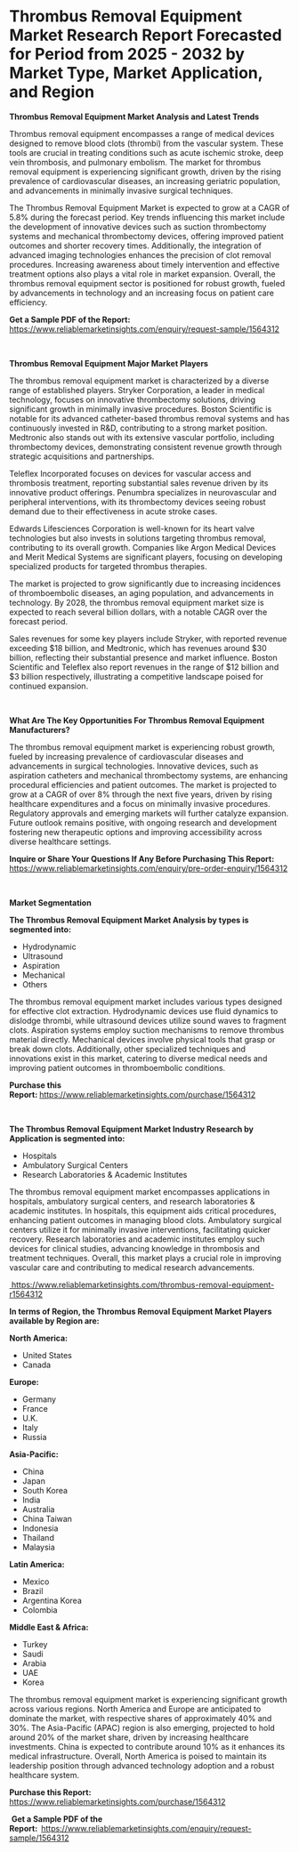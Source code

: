 <p><h1>Thrombus Removal Equipment Market Research Report Forecasted for Period from 2025 -  2032 by Market Type, Market Application, and Region</h1></p><p><strong>Thrombus Removal Equipment Market Analysis and Latest Trends</strong></p>
<p><p>Thrombus removal equipment encompasses a range of medical devices designed to remove blood clots (thrombi) from the vascular system. These tools are crucial in treating conditions such as acute ischemic stroke, deep vein thrombosis, and pulmonary embolism. The market for thrombus removal equipment is experiencing significant growth, driven by the rising prevalence of cardiovascular diseases, an increasing geriatric population, and advancements in minimally invasive surgical techniques.</p><p>The Thrombus Removal Equipment Market is expected to grow at a CAGR of 5.8% during the forecast period. Key trends influencing this market include the development of innovative devices such as suction thrombectomy systems and mechanical thrombectomy devices, offering improved patient outcomes and shorter recovery times. Additionally, the integration of advanced imaging technologies enhances the precision of clot removal procedures. Increasing awareness about timely intervention and effective treatment options also plays a vital role in market expansion. Overall, the thrombus removal equipment sector is positioned for robust growth, fueled by advancements in technology and an increasing focus on patient care efficiency.</p></p>
<p><strong>Get a Sample PDF of the Report:&nbsp;</strong> <a href="https://www.reliablemarketinsights.com/enquiry/request-sample/1564312?utm_campaign=3586&utm_medium=2&utm_source=Github&utm_content=ia&utm_term=14042025&utm_id=thrombus-removal-equipment">https://www.reliablemarketinsights.com/enquiry/request-sample/1564312</a></p>
<p>&nbsp;</p>
<p><strong>Thrombus Removal Equipment Major Market Players</strong></p>
<p><p>The thrombus removal equipment market is characterized by a diverse range of established players. Stryker Corporation, a leader in medical technology, focuses on innovative thrombectomy solutions, driving significant growth in minimally invasive procedures. Boston Scientific is notable for its advanced catheter-based thrombus removal systems and has continuously invested in R&D, contributing to a strong market position. Medtronic also stands out with its extensive vascular portfolio, including thrombectomy devices, demonstrating consistent revenue growth through strategic acquisitions and partnerships.</p><p>Teleflex Incorporated focuses on devices for vascular access and thrombosis treatment, reporting substantial sales revenue driven by its innovative product offerings. Penumbra specializes in neurovascular and peripheral interventions, with its thrombectomy devices seeing robust demand due to their effectiveness in acute stroke cases. </p><p>Edwards Lifesciences Corporation is well-known for its heart valve technologies but also invests in solutions targeting thrombus removal, contributing to its overall growth. Companies like Argon Medical Devices and Merit Medical Systems are significant players, focusing on developing specialized products for targeted thrombus therapies.</p><p>The market is projected to grow significantly due to increasing incidences of thromboembolic diseases, an aging population, and advancements in technology. By 2028, the thrombus removal equipment market size is expected to reach several billion dollars, with a notable CAGR over the forecast period.</p><p>Sales revenues for some key players include Stryker, with reported revenue exceeding $18 billion, and Medtronic, which has revenues around $30 billion, reflecting their substantial presence and market influence. Boston Scientific and Teleflex also report revenues in the range of $12 billion and $3 billion respectively, illustrating a competitive landscape poised for continued expansion.</p></p>
<p>&nbsp;</p>
<p><strong>What Are The Key Opportunities For Thrombus Removal Equipment Manufacturers?</strong></p>
<p><p>The thrombus removal equipment market is experiencing robust growth, fueled by increasing prevalence of cardiovascular diseases and advancements in surgical technologies. Innovative devices, such as aspiration catheters and mechanical thrombectomy systems, are enhancing procedural efficiencies and patient outcomes. The market is projected to grow at a CAGR of over 8% through the next five years, driven by rising healthcare expenditures and a focus on minimally invasive procedures. Regulatory approvals and emerging markets will further catalyze expansion. Future outlook remains positive, with ongoing research and development fostering new therapeutic options and improving accessibility across diverse healthcare settings.</p></p>
<p><strong>Inquire or Share Your Questions If Any Before Purchasing This Report:</strong> <a href="https://www.reliablemarketinsights.com/enquiry/pre-order-enquiry/1564312?utm_campaign=3586&utm_medium=2&utm_source=Github&utm_content=ia&utm_term=14042025&utm_id=thrombus-removal-equipment">https://www.reliablemarketinsights.com/enquiry/pre-order-enquiry/1564312</a></p>
<p>&nbsp;</p>
<p><strong>Market Segmentation</strong></p>
<p><strong>The Thrombus Removal Equipment Market Analysis by types is segmented into:</strong></p>
<p><ul><li>Hydrodynamic</li><li>Ultrasound</li><li>Aspiration</li><li>Mechanical</li><li>Others</li></ul></p>
<p><p>The thrombus removal equipment market includes various types designed for effective clot extraction. Hydrodynamic devices use fluid dynamics to dislodge thrombi, while ultrasound devices utilize sound waves to fragment clots. Aspiration systems employ suction mechanisms to remove thrombus material directly. Mechanical devices involve physical tools that grasp or break down clots. Additionally, other specialized techniques and innovations exist in this market, catering to diverse medical needs and improving patient outcomes in thromboembolic conditions.</p></p>
<p><strong>Purchase this Report:&nbsp;</strong><a href="https://www.reliablemarketinsights.com/purchase/1564312?utm_campaign=3586&utm_medium=2&utm_source=Github&utm_content=ia&utm_term=14042025&utm_id=thrombus-removal-equipment">https://www.reliablemarketinsights.com/purchase/1564312</a></p>
<p>&nbsp;</p>
<p><strong>The Thrombus Removal Equipment Market Industry Research by Application is segmented into:</strong></p>
<p><ul><li>Hospitals</li><li>Ambulatory Surgical Centers</li><li>Research Laboratories & Academic Institutes</li></ul></p>
<p><p>The thrombus removal equipment market encompasses applications in hospitals, ambulatory surgical centers, and research laboratories & academic institutes. In hospitals, this equipment aids critical procedures, enhancing patient outcomes in managing blood clots. Ambulatory surgical centers utilize it for minimally invasive interventions, facilitating quicker recovery. Research laboratories and academic institutes employ such devices for clinical studies, advancing knowledge in thrombosis and treatment techniques. Overall, this market plays a crucial role in improving vascular care and contributing to medical research advancements.</p></p>
<p><a href="https://www.reliablemarketinsights.com/thrombus-removal-equipment-r1564312?utm_campaign=3586&utm_medium=2&utm_source=Github&utm_content=ia&utm_term=14042025&utm_id=thrombus-removal-equipment">&nbsp;https://www.reliablemarketinsights.com/thrombus-removal-equipment-r1564312</a></p>
<p><strong>In terms of Region, the Thrombus Removal Equipment Market Players available by Region are:</strong></p>
<p>
    <p> <strong> North America: </strong>
        <ul>
            <li>United States</li>
            <li>Canada</li>
        </ul>
        </p> 
    <p> <strong> Europe: </strong>
        <ul>
            <li>Germany</li>
            <li>France</li>
            <li>U.K.</li>
            <li>Italy</li>
            <li>Russia</li>
        </ul>
        </p> 
    <p> <strong> Asia-Pacific: </strong>
        <ul>
            <li>China</li>
            <li>Japan</li>
            <li>South Korea</li>
            <li>India</li>
            <li>Australia</li>
            <li>China Taiwan</li>
            <li>Indonesia</li>
            <li>Thailand</li>
            <li>Malaysia</li>
        </ul>
        </p> 
    <p> <strong> Latin America: </strong>
        <ul>
            <li>Mexico</li>
            <li>Brazil</li>
            <li>Argentina Korea</li>
            <li>Colombia</li>
        </ul>
        </p> 
    <p> <strong> Middle East & Africa: </strong>
        <ul>
            <li>Turkey</li>
            <li>Saudi</li>
            <li>Arabia</li>
            <li>UAE</li>
            <li>Korea</li>
        </ul>
    </p>
    </p>
<p><p>The thrombus removal equipment market is experiencing significant growth across various regions. North America and Europe are anticipated to dominate the market, with respective shares of approximately 40% and 30%. The Asia-Pacific (APAC) region is also emerging, projected to hold around 20% of the market share, driven by increasing healthcare investments. China is expected to contribute around 10% as it enhances its medical infrastructure. Overall, North America is poised to maintain its leadership position through advanced technology adoption and a robust healthcare system.</p></p>
<p><strong>Purchase this Report: </strong><a href="https://www.reliablemarketinsights.com/purchase/1564312?utm_campaign=3586&utm_medium=2&utm_source=Github&utm_content=ia&utm_term=14042025&utm_id=thrombus-removal-equipment">https://www.reliablemarketinsights.com/purchase/1564312</a></p>
<p>&nbsp;<strong>Get a Sample PDF of the Report:&nbsp;&nbsp;</strong><a href="https://www.reliablemarketinsights.com/enquiry/request-sample/1564312?utm_campaign=3586&utm_medium=2&utm_source=Github&utm_content=ia&utm_term=14042025&utm_id=thrombus-removal-equipment">https://www.reliablemarketinsights.com/enquiry/request-sample/1564312</a></p>
<p><strong></strong></p>
<p><p></p><p></p><p></p></p>